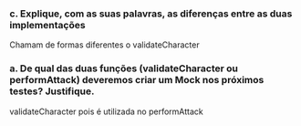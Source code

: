 ### c. Explique, com as suas palavras, as diferenças entre as duas implementações
Chamam de formas diferentes o validateCharacter
### a. De qual das duas funções (validateCharacter ou performAttack)  deveremos criar um Mock nos próximos testes? Justifique.
validateCharacter pois é utilizada no performAttack
